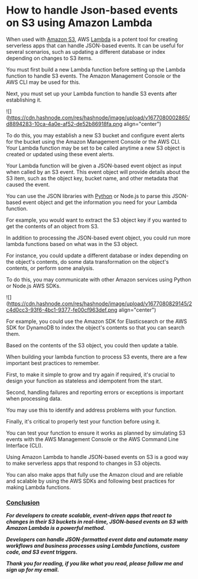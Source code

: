 # How to handle Json-based events on S3 using Amazon Lambda

When used with [Amazon S3](https://aws.amazon.com/s3/), AWS [Lambda](https://en.wikipedia.org/wiki/AWS_Lambda) is a potent tool for creating serverless apps that can handle JSON-based events. It can be useful for several scenarios, such as updating a different database or index depending on changes to S3 items.

You must first build a new Lambda function before setting up the Lambda function to handle S3 events. The Amazon Management Console or the AWS CLI may be used for this.

Next, you must set up your Lambda function to handle S3 events after establishing it.

![](https://cdn.hashnode.com/res/hashnode/image/upload/v1677080002865/d8894283-10ca-4a0e-af52-de52b86918fa.png align="center")

To do this, you may establish a new S3 bucket and configure event alerts for the bucket using the Amazon Management Console or the AWS CLI. Your Lambda function may be set to be called anytime a new S3 object is created or updated using these event alerts.

Your Lambda function will be given a JSON-based event object as input when called by an S3 event. This event object will provide details about the S3 item, such as the object key, bucket name, and other metadata that caused the event.

You can use the JSON libraries with [Python](https://www.python.org/) or Node.js to parse this JSON-based event object and get the information you need for your Lambda function.

For example, you would want to extract the S3 object key if you wanted to get the contents of an object from S3.

In addition to processing the JSON-based event object, you could run more lambda functions based on what was in the S3 object.

For instance, you could update a different database or index depending on the object's contents, do some data transformation on the object's contents, or perform some analysis.

To do this, you may communicate with other Amazon services using Python or Node.js AWS SDKs.

![](https://cdn.hashnode.com/res/hashnode/image/upload/v1677080829145/2c4d0cc3-93f6-4bc1-9377-fe00cf963def.png align="center")

For example, you could use the Amazon SDK for Elasticsearch or the AWS SDK for DynamoDB to index the object's contents so that you can search them.

Based on the contents of the S3 object, you could then update a table.

When building your lambda function to process S3 events, there are a few important best practices to remember.

First, to make it simple to grow and try again if required, it's crucial to design your function as stateless and idempotent from the start.

Second, handling failures and reporting errors or exceptions is important when processing data.

You may use this to identify and address problems with your function.

Finally, it's critical to properly test your function before using it.

You can test your function to ensure it works as planned by simulating S3 events with the AWS Management Console or the AWS Command Line Interface (CLI).

Using Amazon Lambda to handle JSON-based events on S3 is a good way to make serverless apps that respond to changes in S3 objects.

You can also make apps that fully use the Amazon cloud and are reliable and scalable by using the AWS SDKs and following best practices for making Lambda functions.

### [Conclusion](https://mela.hashnode.dev/)

***For developers to create scalable, event-driven apps that react to changes in their S3 buckets in real-time, JSON-based events on S3 with Amazon Lambda is a powerful method.***

***Developers can handle JSON-formatted event data and automate many workflows and business processes using Lambda functions, custom code, and S3 event triggers.***

***Thank you for reading, if you like what you read, please follow me and sign up for my email.***